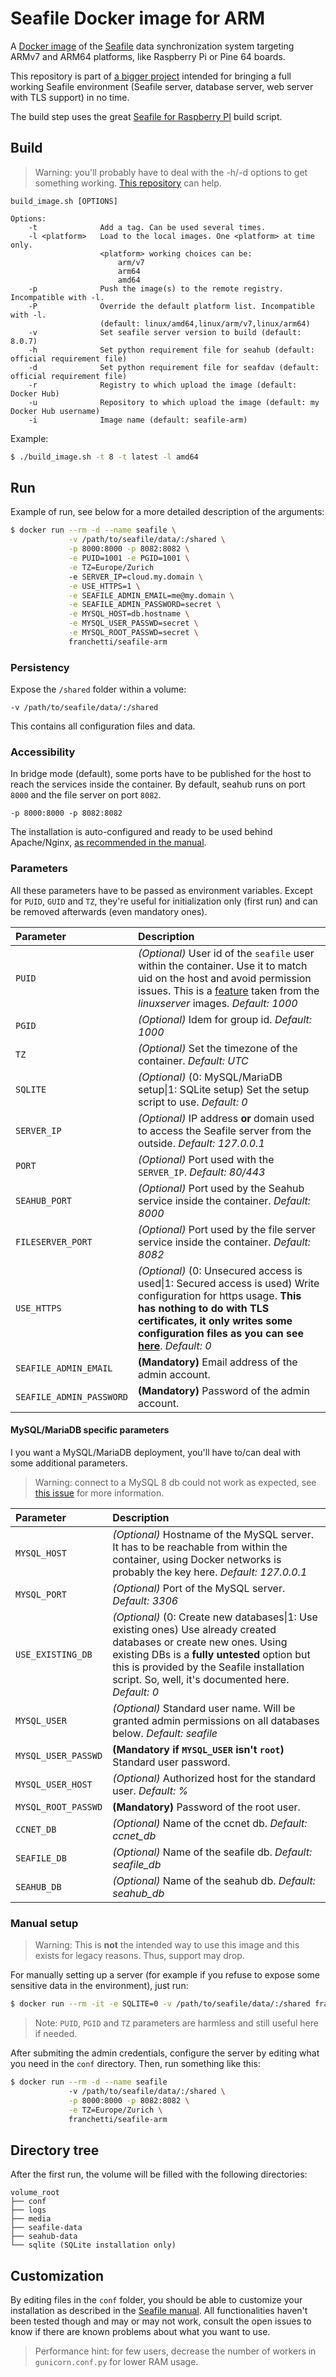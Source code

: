 # Seafile Docker image for ARM

A [Docker image](https://hub.docker.com/r/franchetti/seafile-arm) of the [Seafile](https://www.seafile.com/en/home/)  data synchronization system targeting ARMv7 and ARM64 platforms, like Raspberry Pi or Pine 64 boards. 

This repository is part of [a bigger project](https://github.com/ChatDeBlofeld/seafile-arm-docker) intended for bringing a full working Seafile environment (Seafile server, database server, web server with TLS support) in no time.

The build step uses the great [Seafile for Raspberry PI](https://github.com/haiwen/seafile-rpi) build script.

## Build

> Warning: you'll probably have to deal with the -h/-d options to get something working. [This repository](https://github.com/jobenvil/rpi-build-seafile) can help.

```
build_image.sh [OPTIONS]

Options:
    -t              Add a tag. Can be used several times.
    -l <platform>   Load to the local images. One <platform> at time only.
                    <platform> working choices can be: 
                        arm/v7 
                        arm64 
                        amd64
    -p              Push the image(s) to the remote registry. Incompatible with -l.
    -P              Override the default platform list. Incompatible with -l.
                    (default: linux/amd64,linux/arm/v7,linux/arm64)
    -v              Set seafile server version to build (default: 8.0.7)
    -h              Set python requirement file for seahub (default: official requirement file)
    -d              Set python requirement file for seafdav (default: official requirement file)
    -r              Registry to which upload the image (default: Docker Hub)
    -u              Repository to which upload the image (default: my Docker Hub username)
    -i              Image name (default: seafile-arm)
```

Example:

```Bash
$ ./build_image.sh -t 8 -t latest -l amd64
```

##  Run

Example of run, see below for a more detailed description of the arguments:

```Bash
$ docker run --rm -d --name seafile \
             -v /path/to/seafile/data/:/shared \
             -p 8000:8000 -p 8082:8082 \
             -e PUID=1001 -e PGID=1001 \
             -e TZ=Europe/Zurich
             -e SERVER_IP=cloud.my.domain \
             -e USE_HTTPS=1 \
             -e SEAFILE_ADMIN_EMAIL=me@my.domain \
             -e SEAFILE_ADMIN_PASSWORD=secret \
             -e MYSQL_HOST=db.hostname \
             -e MYSQL_USER_PASSWD=secret \
             -e MYSQL_ROOT_PASSWD=secret \
             franchetti/seafile-arm
```

### Persistency

Expose the `/shared` folder within a volume:

```
-v /path/to/seafile/data/:/shared
```

This contains all configuration files and data.

### Accessibility

In bridge mode (default), some ports have to be published for the host to reach the services inside the container. By default, seahub runs on port `8000` and the file server on port `8082`.

```
-p 8000:8000 -p 8082:8082
```

The installation is auto-configured and ready to be used behind Apache/Nginx, [as recommended in the manual](https://manual.seafile.com/deploy/using_mysql/#starting-seafile-server-and-seahub-website).

### Parameters

All these parameters have to be passed as environment variables. Except for `PUID`, `GUID` and `TZ`, they're useful for initialization only (first run) and can be removed afterwards (even mandatory ones).

| Parameter | Description |
|:-|:-|
|`PUID`| *(Optional)* User id of the `seafile` user within the container. Use it to match uid on the host and avoid permission issues. This is a [feature](https://docs.linuxserver.io/general/understanding-puid-and-pgid) taken from the *linuxserver* images. *Default: 1000*|
|`PGID`| *(Optional)* Idem for group id. *Default: 1000* |
|`TZ`| *(Optional)* Set the timezone of the container. *Default: UTC* |
|`SQLITE`| *(Optional)* (0: MySQL/MariaDB setup\|1: SQLite setup) Set the setup script to use. *Default: 0* |
|`SERVER_IP`| *(Optional)* IP address **or** domain used to access the Seafile server from the outside. *Default: 127.0.0.1*|
|`PORT`|*(Optional)* Port used with the `SERVER_IP`. *Default: 80/443*|
|`SEAHUB_PORT`|*(Optional)* Port used by the Seahub service inside the container. *Default: 8000*|
|`FILESERVER_PORT`|*(Optional)* Port used by the file server service inside the container. *Default: 8082*|
|`USE_HTTPS`|*(Optional)* (0: Unsecured access is used\|1: Secured access is used) Write configuration for https usage. **This has nothing to do with TLS certificates, it only writes some configuration files as you can see [here](https://manual.seafile.com/deploy/https_with_nginx/#modifying-ccnetconf)**. *Default: 0*|
|`SEAFILE_ADMIN_EMAIL`|**(Mandatory)** Email address of the admin account.|
|`SEAFILE_ADMIN_PASSWORD`|**(Mandatory)** Password of the admin account.|


#### MySQL/MariaDB specific parameters

I you want a MySQL/MariaDB deployment, you'll have to/can deal with some additional parameters.

>Warning: connect to a MySQL 8 db could not work as expected, see [this issue](https://github.com/ChatDeBlofeld/seafile-arm-docker-base/issues/1) for more information.

| Parameter | Description |
|:-|:-|
|`MYSQL_HOST`|*(Optional)* Hostname of the MySQL server. It has to be reachable from within the container, using Docker networks is probably the key here. *Default: 127.0.0.1*|
|`MYSQL_PORT`|*(Optional)* Port of the MySQL server. *Default: 3306*|
|`USE_EXISTING_DB`|*(Optional)* (0: Create new databases\|1: Use existing ones) Use already created databases or create new ones. Using existing DBs is a **fully untested** option but this is provided by the Seafile installation script. So, well, it's documented here. *Default: 0*|
|`MYSQL_USER`|*(Optional)* Standard user name. Will be granted admin permissions on all databases below. *Default: seafile*|
|`MYSQL_USER_PASSWD`|**(Mandatory if `MYSQL_USER` isn't `root`)** Standard user password.|
|`MYSQL_USER_HOST`|*(Optional)* Authorized host for the standard user. *Default: %*|
|`MYSQL_ROOT_PASSWD`|**(Mandatory)** Password of the root user. |
|`CCNET_DB`|*(Optional)* Name of the ccnet db. *Default: ccnet_db*|
|`SEAFILE_DB`|*(Optional)* Name of the seafile db. *Default: seafile_db*|
|`SEAHUB_DB`|*(Optional)* Name of the seahub db. *Default: seahub_db*|

### Manual setup 

>Warning: This is **not** the intended way to use this image and this exists for legacy reasons. Thus, support may drop.

For manually setting up a server (for example if you refuse to expose some sensitive data in the environment), just run:

```Bash
$ docker run --rm -it -e SQLITE=0 -v /path/to/seafile/data/:/shared franchetti/seafile-arm
```

>Note: `PUID`, `PGID` and `TZ` parameters are harmless and still useful here if needed.

After submiting the admin credentials, configure the server by editing what you need in the `conf` directory. Then, run something like this:

```Bash
$ docker run --rm -d --name seafile
             -v /path/to/seafile/data/:/shared \
             -p 8000:8000 -p 8082:8082 \
             -e TZ=Europe/Zurich \
             franchetti/seafile-arm
```

## Directory tree

After the first run, the volume will be filled with the following directories:

```
volume_root
├── conf
├── logs
├── media
├── seafile-data
├── seahub-data
└── sqlite (SQLite installation only)
```

## Customization

By editing files in the `conf` folder, you should be able to customize your installation as described in the [Seafile manual](https://manual.seafile.com/). All functionalities haven't been tested though and may or may not work, consult the open issues to know if there are known problems about what you want to use.

>Performance hint: for few users, decrease the number of workers in `gunicorn.conf.py` for lower RAM usage.
